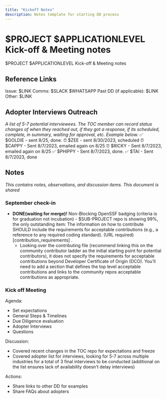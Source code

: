 ```yaml
---
title: "Kickoff Notes"
description: Notes template for starting DD process
---
```


# $PROJECT $APPLICATIONLEVEL Kick-off & Meeting notes

$PROJECT $APPLICATIONLEVEL Kick-off & Meeting notes

## Reference Links

Issue: $LINK
Comms: $SLACK $WHATSAPP
Past DD (if applicable): $LINK
Other: $LINK

## Adopter Interviews Outreach

_A list of 5-7 potential interviewees. The TOC member can record status changes of when they reached out, if they got a response, if its scheduled, complete, in summary, waiting for approval, etc. Example below._
✅ $GOLDIE - sent 8/25, done.
⏰ $ZEE - sent 8/30/2023, scheduled
⏰ $CAPPY - Sent 8/7/2023, emailed again on 8/25 
⏰ $RICKY - Sent 8/7/2023, emailed again on 8/25
✅ $PHIPPY - Sent 8/7/2023, done.
✅ $TAI - Sent 8/7/2023, done

## Notes

_This contains notes, observations, and discussion items. This document is shared_

### September check-in
* **DONE(waiting for merge)!** Non-Blocking OpenSSF badging (criteria is for graduation not incubation) - $SUB-PROJECT repo is showing 99%, the only outstanding item: The information on how to contribute SHOULD include the requirements for acceptable contributions (e.g., a reference to any required coding standard). (URL required) [contribution_requirements] .  
  * Looking over the contributing file (recommend linking this on the community contributor ladder as the initial starting point for potential contributors), it does not specify the requirements for acceptable contributions beyond Developer Certificate of Origin (DCO).  You'll need to add a section that defines the top level acceptable contributions and links to the community repos acceptable contributions as appropriate. 


### Kick off Meeting

Agenda:
* Set expectations
* General Steps & Timelines
* Due Diligence evaluation
* Adopter Interviews
* Questions

Discussion:
* Covered recent changes in the TOC repo for expectations and freeze
* Covered adopter list for interviews, looking for 5-7 across multiple industries for a total of 3 final interviews to be conducted (additional on the list ensures lack of availability doesn't delay interviews)

Actions:
* Share links to other DD for examples
* Share FAQs about adopters